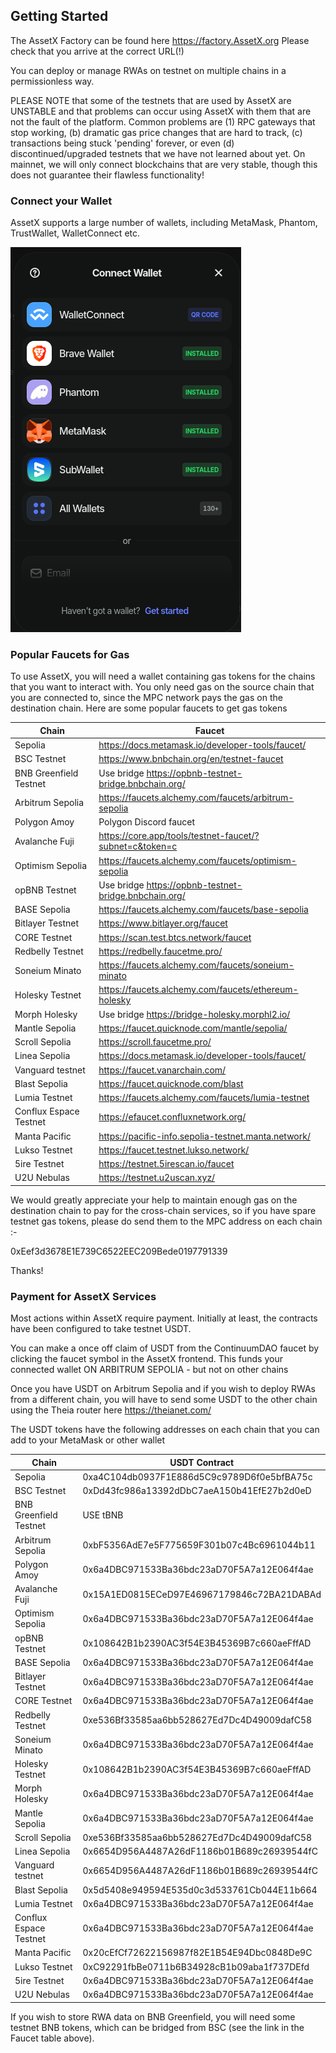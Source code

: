 ## Getting Started

The AssetX Factory can be found here https://factory.AssetX.org Please check that you arrive at the correct URL(!)

You can deploy or manage RWAs on testnet on multiple chains in a permissionless way. 

PLEASE NOTE that some of the testnets that are used by AssetX are UNSTABLE and that problems can occur using AssetX with them that are not the fault of the platform. Common problems are (1) RPC gateways that stop working, (b) dramatic gas price changes that are hard to track, (c) transactions being stuck 'pending' forever, or even (d) discontinued/upgraded testnets that we have not learned about yet. On mainnet, we will only connect blockchains that are very stable, though this does not guarantee their flawless functionality!


### Connect your Wallet

AssetX supports a large number of wallets, including MetaMask, Phantom, TrustWallet, WalletConnect etc.

<img src="/_media/Wallets_in_AssetX.png"  alt=""/>


### Popular Faucets for Gas

To use AssetX, you will need a wallet containing gas tokens for the chains that you want to interact with. You only need gas on the source chain that you are connected to, since the MPC network pays the gas on the destination chain. Here are some popular faucets to get gas tokens

| Chain                  | Faucet                                                  |
| ---------------------- | ------------------------------------------------------- |
| Sepolia                | https://docs.metamask.io/developer-tools/faucet/        |
| BSC Testnet            | https://www.bnbchain.org/en/testnet-faucet              |
| BNB Greenfield Testnet | Use bridge https://opbnb-testnet-bridge.bnbchain.org/   |
| Arbitrum Sepolia       | https://faucets.alchemy.com/faucets/arbitrum-sepolia    |
| Polygon Amoy           | Polygon Discord faucet                                  |
| Avalanche Fuji         | https://core.app/tools/testnet-faucet/?subnet=c&token=c |
| Optimism Sepolia       | https://faucets.alchemy.com/faucets/optimism-sepolia    |
| opBNB Testnet          | Use bridge https://opbnb-testnet-bridge.bnbchain.org/   |
| BASE Sepolia           | https://faucets.alchemy.com/faucets/base-sepolia        |
| Bitlayer Testnet       | https://www.bitlayer.org/faucet  |
| CORE Testnet           | https://scan.test.btcs.network/faucet  |
| Redbelly Testnet       | https://redbelly.faucetme.pro/                          |
| Soneium Minato         | https://faucets.alchemy.com/faucets/soneium-minato      |
| Holesky Testnet        | https://faucets.alchemy.com/faucets/ethereum-holesky    |
| Morph Holesky          | Use bridge https://bridge-holesky.morphl2.io/           |
| Mantle Sepolia         | https://faucet.quicknode.com/mantle/sepolia/            |
| Scroll Sepolia         | https://scroll.faucetme.pro/                            |
| Linea Sepolia          | https://docs.metamask.io/developer-tools/faucet/        |
| Vanguard testnet       | https://faucet.vanarchain.com/                          |
| Blast Sepolia          | https://faucet.quicknode.com/blast                      |
| Lumia Testnet          | https://faucets.alchemy.com/faucets/lumia-testnet       |
| Conflux Espace Testnet | https://efaucet.confluxnetwork.org/                     |
| Manta Pacific          | https://pacific-info.sepolia-testnet.manta.network/     |
| Lukso Testnet          | https://faucet.testnet.lukso.network/                   |
| 5ire Testnet           | https://testnet.5irescan.io/faucet                      |
| U2U Nebulas            | https://testnet.u2uscan.xyz/                            |

We would greatly appreciate your help to maintain enough gas on the destination chain to pay for the cross-chain services, so if you have spare testnet gas tokens, please do send them to the MPC address on each chain :-

0xEef3d3678E1E739C6522EEC209Bede0197791339

Thanks!


### Payment for AssetX Services

Most actions within AssetX require payment. Initially at least, the contracts have been configured to take testnet USDT. 

You can make a once off claim of USDT from the ContinuumDAO faucet by clicking the faucet symbol in the AssetX frontend. This funds your connected wallet ON ARBITRUM SEPOLIA - but not on other chains

Once you have USDT on Arbitrum Sepolia and if you wish to deploy RWAs from a different chain, you will have to send some USDT to the other chain using the Theia router here  https://theianet.com/ 

The USDT tokens have the following addresses on each chain that you can add to your MetaMask or other wallet


| Chain                  | USDT Contract                                           |
| ---------------------- | ------------------------------------------------------- |
| Sepolia                |  0xa4C104db0937F1E886d5C9c9789D6f0e5bfBA75c  |
| BSC Testnet            |  0xDd43fc986a13392dDbC7aeA150b41EfE27b2d0eD  |
| BNB Greenfield Testnet |  USE tBNB  |
| Arbitrum Sepolia       |  0xbF5356AdE7e5F775659F301b07c4Bc6961044b11  |
| Polygon Amoy           |  0x6a4DBC971533Ba36bdc23aD70F5A7a12E064f4ae  |
| Avalanche Fuji         |  0x15A1ED0815ECeD97E46967179846c72BA21DABAd  |
| Optimism Sepolia       |  0x6a4DBC971533Ba36bdc23aD70F5A7a12E064f4ae  |
| opBNB Testnet          |  0x108642B1b2390AC3f54E3B45369B7c660aeFffAD  |
| BASE Sepolia           |  0x6a4DBC971533Ba36bdc23aD70F5A7a12E064f4ae  |
| Bitlayer Testnet       |  0x6a4DBC971533Ba36bdc23aD70F5A7a12E064f4ae  |
| CORE Testnet           |  0x6a4DBC971533Ba36bdc23aD70F5A7a12E064f4ae  |
| Redbelly Testnet       |  0xe536Bf33585aa6bb528627Ed7Dc4D49009dafC58  |
| Soneium Minato         |  0x6a4DBC971533Ba36bdc23aD70F5A7a12E064f4ae  |
| Holesky Testnet        |  0x108642B1b2390AC3f54E3B45369B7c660aeFffAD  |
| Morph Holesky          |  0x6a4DBC971533Ba36bdc23aD70F5A7a12E064f4ae  |
| Mantle Sepolia         |  0x6a4DBC971533Ba36bdc23aD70F5A7a12E064f4ae  |
| Scroll Sepolia         |  0xe536Bf33585aa6bb528627Ed7Dc4D49009dafC58  |
| Linea Sepolia          |  0x6654D956A4487A26dF1186b01B689c26939544fC  |
| Vanguard testnet       |  0x6654D956A4487A26dF1186b01B689c26939544fC  |
| Blast Sepolia          |  0x5d5408e949594E535d0c3d533761Cb044E11b664  |
| Lumia Testnet          |  0x6a4DBC971533Ba36bdc23aD70F5A7a12E064f4ae  |
| Conflux Espace Testnet |  0x6a4DBC971533Ba36bdc23aD70F5A7a12E064f4ae  |
| Manta Pacific          |  0x20cEfCf72622156987f82E1B54E94Dbc0848De9C  |
| Lukso Testnet          |  0xC92291fbBe0711b6B34928cB1b09aba1f737DEfd  |
| 5ire Testnet           |  0x6a4DBC971533Ba36bdc23aD70F5A7a12E064f4ae  |
| U2U Nebulas            |  0x6a4DBC971533Ba36bdc23aD70F5A7a12E064f4ae  |


If you wish to store RWA data on BNB Greenfield, you will need some testnet BNB tokens, which can be bridged from BSC (see the link in the Faucet table above).